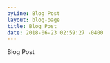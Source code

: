 ```yaml
---
byLine: Blog Post
layout: blog-page
title: Blog Post
date: 2018-06-23 02:59:27 -0400
---
```

Blog Post